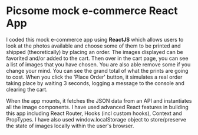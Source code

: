 ﻿# Picsome mock e-commerce React App

I coded this mock e-commerce app using **ReactJS** which allows users to look at the photos available and choose some of them to be printed and shipped (theoretically) by placing an order. The images displayed can be favorited and/or added to the cart. Then over in the cart page, you can see a list of images that you have chosen. You are also able remove some if you change your mind. You can see the grand total of what the prints are going to cost. When you click the 'Place Order' button, it simulates a real order taking place by waiting 3 seconds, logging a message to the console and clearing the cart. 


When the app mounts, it fetches the JSON data from an API and instantiates all the image components. I have used advanced React features in building this app including React Router, Hooks (incl custom hooks), Context and PropTypes. I have also used window.localStorage object to store/preserve the state of images locally within the user's browser.

